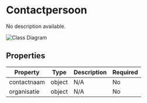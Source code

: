 # Contactpersoon

No description available.

![Class Diagram](https://github.com/CommonGateway/CustomerInteractionBundle/blob/taken-id/docs/schema/klant.contactpersoon.svg)

## Properties

| Property | Type | Description | Required |
|----------|------|-------------|----------|
| contactnaam | object | N/A | No |
| organisatie | object | N/A | No |
